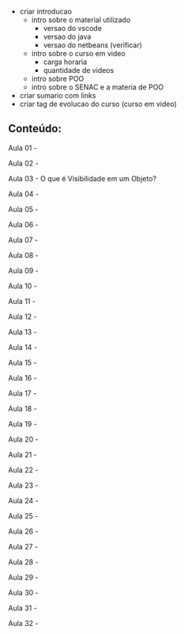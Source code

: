 

- criar introducao
    - intro sobre o material utilizado
        - versao do vscode
        - versao do java
        - versao do netbeans (verificar)
    - intro sobre o curso em video
        - carga horaria
        - quantidade de videos
    - intro sobre POO
    - intro sobre o SENAC e a materia de POO
- criar sumario com links
- criar tag de evolucao do curso (curso em video)



## Conteúdo:

Aula 01 - 

Aula 02 - 

Aula 03 - O que é Visibilidade em um Objeto?

Aula 04 - 

Aula 05 - 

Aula 06 - 

Aula 07 - 

Aula 08 - 

Aula 09 - 

Aula 10 - 

Aula 11 - 

Aula 12 - 

Aula 13 - 

Aula 14 - 

Aula 15 - 

Aula 16 - 

Aula 17 - 

Aula 18 - 

Aula 19 - 

Aula 20 - 

Aula 21 - 

Aula 22 - 

Aula 23 - 

Aula 24 - 

Aula 25 - 

Aula 26 - 

Aula 27 - 

Aula 28 - 

Aula 29 - 

Aula 30 - 

Aula 31 - 

Aula 32 - 
